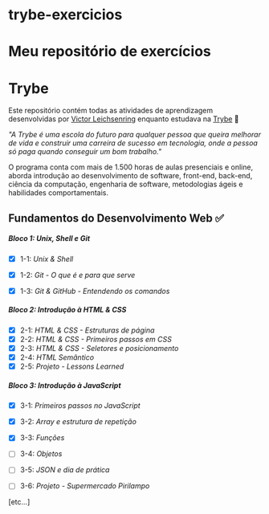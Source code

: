 # trybe-exercicios
# Meu repositório de exercícios

# Trybe

Este repositório contém todas as atividades de aprendizagem desenvolvidas por [Victor Leichsenring](https://www.linkedin.com/in/victor-leichsenring-1511a2185/) enquanto estudava na [Trybe](https://www.betrybe.com/) 🚀

_"A Trybe é uma escola do futuro para qualquer pessoa que queira melhorar de vida e construir uma carreira de sucesso em tecnologia, onde a pessoa só paga quando conseguir um bom trabalho."_

O programa conta com mais de 1.500 horas de aulas presenciais e online, aborda introdução ao desenvolvimento de software, front-end, back-end, ciência da computação, engenharia de software, metodologias ágeis e habilidades comportamentais.

## Fundamentos do Desenvolvimento Web ✅

##### Bloco 1: Unix, Shell e Git

- [X] 1-1: _Unix & Shell_
- [X] 1-2: _Git - O que é e para que serve_
- [X] 1-3: _Git & GitHub - Entendendo os comandos_


##### Bloco 2: Introdução à HTML & CSS

- [x] 2-1: _HTML & CSS - Estruturas de página_
- [x] 2-2: _HTML & CSS - Primeiros passos em CSS_
- [x] 2-3: _HTML & CSS - Seletores e posicionamento_
- [x] 2-4: _HTML  Semântico_
- [x] 2-5: _Projeto - Lessons Learned_

##### Bloco 3: Introdução à JavaScript

- [x] 3-1: _Primeiros passos no JavaScript_
- [x] 3-2: _Array e estrutura de repetição_
- [x] 3-3: _Funções_
- [ ] 3-4: _Objetos_
- [ ] 3-5: _JSON e dia de prática_
- [ ] 3-6: _Projeto - Supermercado Pirilampo_


[etc...]
